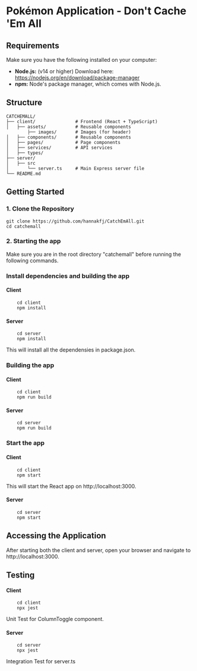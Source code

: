# Pokémon Application - Don't Cache 'Em All

## Requirements
Make sure you have the following installed on your computer:  
* **Node.js:**  (v14 or higher) Download here: https://nodejs.org/en/download/package-manager
* **npm:** Node's package manager, which comes with Node.js.


## Structure

    CATCHEMALL/
    ├── client/               # Frontend (React + TypeScript)
    │   ├── assets/           # Reusable components
            ├── images/       # Images (for header)
    │   ├── components/       # Reusable components
    │   ├── pages/            # Page components
    │   ├── services/         # API services
    │   ├── types/            
    ├── server/              
    │   ├── src        
    │       └── server.ts     # Main Express server file
    └── README.md             

## Getting Started

### 1. Clone the Repository

    git clone https://github.com/hannakfj/CatchEmAll.git
    cd catchemall
### 2. Starting the app
Make sure you are in the root directory "catchemall" before running the following commands.
### Install dependencies and building the app
#### Client
        cd client
        npm install
#### Server
        cd server
        npm install
This will install all the dependensies in package.json.
### Building the app
#### Client
        cd client
        npm run build
#### Server
        cd server
        npm run build 
### Start the app
#### Client
        cd client
        npm start
This will start the React app on http://localhost:3000. 
#### Server
        cd server
        npm start

## Accessing the Application
After starting both the client and server, open your browser and navigate to http://localhost:3000.


## Testing 
#### Client
        cd client
        npx jest

Unit Test for ColumnToggle component.   


#### Server
        cd server
        npx jest
Integration Test for server.ts
